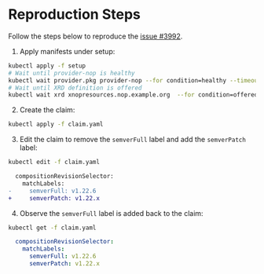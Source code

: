 # Reproduction Steps

Follow the steps below to reproduce the [issue #3992](https://github.com/crossplane/crossplane/issues/3992).

1. Apply manifests under setup:

```bash
kubectl apply -f setup
# Wait until provider-nop is healthy
kubectl wait provider.pkg provider-nop --for condition=healthy --timeout 2m
# Wait until XRD definition is offered
kubectl wait xrd xnopresources.nop.example.org  --for condition=offered --timeout 2m
```

2. Create the claim:

```bash
kubectl apply -f claim.yaml
```

3. Edit the claim to remove the `semverFull` label and add the `semverPatch` label:

```bash
kubectl edit -f claim.yaml
```

```diff
  compositionRevisionSelector:
    matchLabels:
-     semverFull: v1.22.6
+     semverPatch: v1.22.x
```

4. Observe the `semverFull` label is added back to the claim:

```bash
kubectl get -f claim.yaml
```

```yaml
  compositionRevisionSelector:
    matchLabels:
      semverFull: v1.22.6
      semverPatch: v1.22.x
```